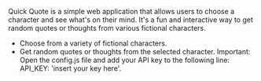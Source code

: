 Quick Quote is a simple web application that allows users to choose a character and see what's on their mind. It's a fun and interactive way to get random quotes or thoughts from various fictional characters.
- Choose from a variety of fictional characters.
- Get random quotes or thoughts from the selected character.
Important:
Open the config.js file and add your API key to the following line: API_KEY: 'insert your key here'.

